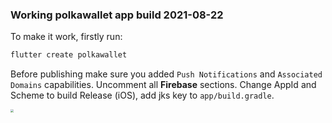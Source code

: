 ### Working polkawallet app build 2021-08-22

To make it work, firstly run:

```sh
flutter create polkawallet
```

Before publishing make sure you added `Push Notifications` and `Associated Domains` capabilities. Uncomment all **Firebase** sections. Change AppId and Scheme to build Release (iOS), add jks key to `app/build.gradle`.

<img src="demo.mp4" style="zoom:33%;" />